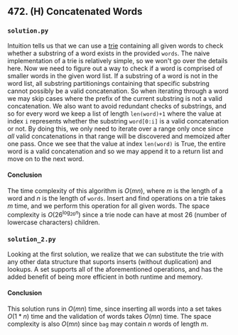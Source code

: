 ## 472. (H) Concatenated Words

### `solution.py`
Intuition tells us that we can use a [trie](https://en.wikipedia.org/wiki/Trie) containing all given words to check whether a substring of a word exists in the provided `words`. The naive implementation of a trie is relatively simple, so we won't go over the details here. Now we need to figure out a way to check if a word is comprised of smaller words in the given word list. If a substring of a word is not in the word list, all substring partitionings containing that specific substring cannot possibly be a valid concatenation. So when iterating through a word we may skip cases where the prefix of the current substring is not a valid concatenation. We also want to avoid redundant checks of substrings, and so for every word we keep a list of length `len(word)+1` where the value at index `i` represents whether the substring `word[0:i]` is a valid concatenation or not. By doing this, we only need to iterate over a range only once since *all* valid concatenations in that range will be discovered and memoized after one pass. Once we see that the value at index `len(word)` is True, the entire word is a valid concatenation and so we may append it to a return list and move on to the next word.  
  
#### Conclusion
The time complexity of this algorithm is $O(mn)$, where $m$ is the length of a word and $n$ is the length of `words`. Insert and find operations on a trie takes $m$ time, and we perform this operation for all given words.  The space complexity is $O(26^{\log_{26}n})$ since a trie node can have at most 26 (number of lowercase characters) children.
  

### `solution_2.py`
Looking at the first solution, we realize that we can substitute the trie with any other data structure that suports inserts (without duplication) and lookups. A set supports all of the aforementioned operations, and has the added benefit of being more efficient in both runtime and memory.  

#### Conclusion
This solution runs in $O(mn)$ time, since inserting all words into a set takes $O(1*n)$ time and the validation of words takes $O(mn)$ time. The space complexity is also $O(mn)$ since `bag` may contain $n$ words of length $m$.  
  

